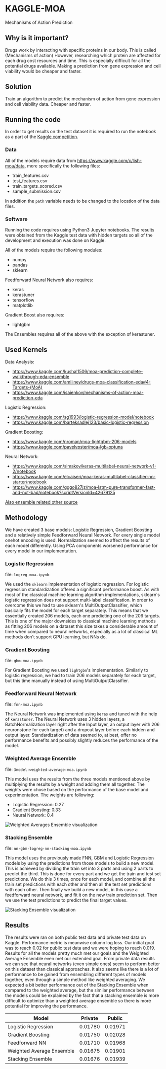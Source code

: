 # KAGGLE-MOA
Mechanisms of Action Prediction

## Why is it important? 
Drugs work by interacting with specific proteins in our body. This is called (Mechanisms of action) However, researching which protein are affected for each drug cost resources and time. This is especially difficult for all the potential drugs available. Making a prediction from gene expression and cell viability would be cheaper and faster.

## Solution
Train an algorithm to predict the mechanism of action from gene expression and cell viability data. Cheaper and faster.

## Running the code
In order to get results on the test dataset it is required to run the notebook as a part of the [Kaggle competition](https://www.kaggle.com/c/lish-moa/).

### Data
All of the models require data from https://www.kaggle.com/c/lish-moa/data, more specifically the following files:

- train_features.csv
- test_features.csv
- train_targets_scored.csv
- sample_submission.csv

In addition the `path` variable needs to be changed to the location of the data files.

### Software
Running the code requires using Python3 Jupyter notebooks. The results were obtained from the Kaggle test data with hidden targets so all of the development and execution was done on Kaggle.

All of the models require the following modules:

- numpy
- pandas
- sklearn

Feedforward Neural Network also requires:

- keras
- kerastuner
- tensorflow
- matplotlib

Gradient Boost also requires:

- lightgbm

The Ensembles requires all of the above with the exception of kerastuner.

## Used Kernels

Data Analysis:

- https://www.kaggle.com/kushal1506/moa-prediction-complete-walkthrough-eda-ensemble
- https://www.kaggle.com/amiiiney/drugs-moa-classification-eda#4-Targets-(MoA)
- https://www.kaggle.com/isaienkov/mechanisms-of-action-moa-prediction-eda

Logistic Regression:

- https://www.kaggle.com/sg1993/logistic-regression-model/notebook
- https://www.kaggle.com/barteksadlej123/basic-logistic-regression

Gradient Boosting:

- https://www.kaggle.com/nroman/moa-lightgbm-206-models
- https://www.kaggle.com/pavelvpster/moa-lgb-optuna

Neural Network:

- https://www.kaggle.com/simakov/keras-multilabel-neural-network-v1-2/notebook
- https://www.kaggle.com/elcaiseri/moa-keras-multilabel-classifier-nn-starter/notebook
- https://www.kaggle.com/gogo827jz/moa-lstm-pure-transformer-fast-and-not-bad/notebook?scriptVersionId=42679125

[Also ensemble related other source](https://www.analyticsvidhya.com/blog/2018/06/comprehensive-guide-for-ensemble-models/)

## Methodology
We have created 3 base models: Logistic Regression, Gradient Boosting and a relatively simple Feedforward Neural Network. For every single model onehot encoding is used. Normalization seemed to affect the results of each model differently. Using PCA components worsened performance for every model in our implementation.

### Logistic Regression
file: `logreg-moa.ipynb`

We used the `sklearn` implementation of logistic regression. For logistic regression standardization offered a significant performance boost. As with most of the classical machine learning algorithm implementations, sklearn's logistic regression does not support multi-label classification. In order to overcome this we had to use sklearn's MultiOutputClassifier, which basically fits the model for each target separately. This means that we essentially created 206 models, each one predicting one of the 206 targets. This is one of the major downsides to classical machine learning methods as fitting 206 models on a dataset this size takes a considerable amount of time when compared to neural networks, especially as a lot of classical ML methods don't support GPU learning, but NNs do.

### Gradient Boosting
file: `gbm-moa.ipynb`

For Gradient Boosting we used `lightgbm`'s implementation. Similarly to logistic regression, we had to train 206 models separately for each target, but this time manually instead of using MultiOutputClassifier.

### Feedforward Neural Network
file: `fnn-moa.ipynb`

The Neural Network was implemented using `keras` and tuned with the help of `kerastuner`. The Neural Network uses 3 hidden layers, a BatchNormalization layer right after the Input layer, an output layer with 206 neurons(one for each target) and a dropout layer before each hidden and output layer. Standardization of data seemed to, at best, offer no performance benefits and possibly slightly reduces the performance of the model.

### Weighted Average Ensemble
file: `3model-weighted-average-moa.ipynb`

This model uses the results from the three models mentioned above by multiplying the results by a weight and adding them all together. The weights were chose based on the performance of the base model and experimentation.
The weights are following:

- Logistic Regression: 0.27
- Gradient Boosting: 0.33
- Neural Network: 0.4

![Weighted Averages Ensemble visualization](https://github.com/aavajanar/KAGGLE-MOA/blob/main/pics/weighted-ensemble.png?raw=true)

### Stacking Ensemble
file: `nn-gbm-logreg-nn-stacking-moa.ipynb`

This model uses the previously made FNN, GBM and Logistic Regression models by using the predictions from those models to build a new model. This is achieved by dividing the train set into 3 parts and using 2 parts to predict the third. This is done for every part and we get the train and test set predictions. We do this 3 times, once for each model, and combine all the train set predictions with each other and then all the test set predictions with each other. Then finally we build a new model, in this case a feedforward neural network, and fit it on the new train prediction set. Then we use the test predictions to predict the final target values.

![Stacking Ensemble visualization](https://github.com/aavajanar/KAGGLE-MOA/blob/main/pics/stacked-ensemble.png?raw=true)

## Results
The results were ran on both public test data and private test data on Kaggle. Performance metric is meanwise column log loss. Our initial goal was to reach 0.02 for public test data and we were hoping to reach 0.019. Results for all the models pretty much met our goals and the Weighted Average Ensemble even met our extended goal. 
From private data results we can see that neural networks (even simple ones) seem to perform better on this dataset than classical approaches. It also seems like there is a lot of performance to be gained from ensembling different types of models together, even through a simple method like weighted averaging. We expected a bit better performance out of the Stacking Ensemble when compared to the weighted average, but the similar performance between the models could be explained by the fact that a stacking ensemble is more difficult to optimize than a weighted average ensemble so there is more potential for improving the performance.

| Model  | Private | Public |
| ------------- | ------------- | ------------- |
| Logistic Regression | 0.01780 | 0.01971 |
| Gradient Boosting | 0.01750 | 0.02028 |
| Feedforward NN | 0.01710 | 0.01968 |
| Weighted Average Ensemble | 0.01675 | 0.01901 |
| Stacking Ensemble | 0.01676 | 0.01939 |
